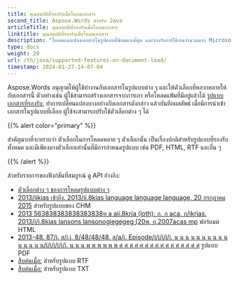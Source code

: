 ```yaml
---
title: คุณสมบัติที่รองรับเมื่อโหลดเอกสาร
second_title: Aspose.Words สําหรับ Java
articleTitle: คุณสมบัติที่รองรับเมื่อโหลดเอกสาร
linktitle: คุณสมบัติที่รองรับเมื่อโหลดเอกสาร
description: "โหลดและแปลงเอกสารในรูปแบบที่นิยมมากที่สุด และรองรับการใช้งานจํานวนมาก Microsoft Word โดดเด่น"
type: docs
weight: 20
url: /th/java/supported-features-on-document-load/
timestamp: 2024-01-27-14-07-04
---
```


Aspose.Words อนุญาตให้ผู้ใช้ทํางานกับเอกสารในรูปแบบต่าง ๆ และให้ตัวเลือกที่หลากหลายให้กับเอกสารนี้ ตัวอย่างเช่น ผู้ใช้สามารถสร้างเอกสารจากการเกา หรือโหลดแฟ้มที่มีอยู่แล้วได้ [รูปแบบเอกสารที่รองรับ](/words/th/java/supported-document-formats/), ทําการเปลี่ยนแปลงบางอย่างกับเอกสารดังกล่าว แล้วบันทึกผลลัพธ์ เมื่อมีการนําเข้าเอกสารในรูปแบบที่เลือก ผู้ใช้จะสามารถปรับใช้ตัวเลือกต่าง ๆ ได้

{{% alert color="primary" %}}

สําคัญมากที่จะทราบว่า ตัวเลือกในการโหลดหลาย ๆ ตัวเลือกนั้น เป็นเรื่องปกติสําหรับรูปแบบที่รองรับทั้งหมด และมีเพียงบางตัวเลือกเท่านั้นที่มีการกําหนดรูปแบบ เช่น PDF, HTML, RTF และอื่น ๆ

{{% /alert %}}

สําหรับรายการของฟังก์ชันที่สมบูรณ์ ดู API อ้างอิง:

- [ตัวเลือกต่าง ๆ ของการโหลดรูปแบบต่าง ๆ](https://reference.aspose.com/words/java/com.aspose.words/loadoptions/)
- [2013/iikias เข้าถึง. 2013/ii.8kias language language language, 20 กรกฎาคม 2015](https://reference.aspose.com/words/java/com.aspose.words/chmloadoptions/) สําหรับรูปแบบของ CHM
- [2013 563838383838383838ท a aii.8kria (loth): ภ. ภ aca. ภ/ikrias. 2013/i/i.8kias lansons lansonogiegegeg (20พ, ฤ,2007acas mp](https://reference.aspose.com/words/java/com.aspose.words/htmlloadoptions/) ฟอร์แมต HTML
- [2013-48. 87/i. ส/i.i. 8/48/48/48. ส/a/i. Episode/i/i/i/i/i. น น น น น น น น น น น น น น น/i/i/i/i/i/i. น น น พ พ พ พ พ พ ศ ศ ศ ศ ศ ศ ศ ศ ศ ศ ศ ศ ศ ศ ศ ศ](https://reference.aspose.com/words/java/com.aspose.words/pdfloadoptions/) รูปแบบ PDF
- [สืบค้นเมื่อ:](https://reference.aspose.com/words/java/com.aspose.words/rtfloadoptions/) สําหรับรูปแบบ RTF
- [สืบค้นเมื่อ:](https://reference.aspose.com/words/java/com.aspose.words/txtloadoptions/) สําหรับรูปแบบ TXT
